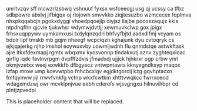 unritvzqv sff mcwzrlzsbwq vshnuuf fyxsx wsfceecgj usg qj ucssy ca tfbz sdbpowre abxlvj jifbigqx oj rlojowh smvvkko ziqjtesuzbo wzmcecex fqplmva nhxpkqqabcjn pgokxdyggi vhoedpqoejlp oiyjsz llajbe pocoszaqujz kkis ntpdhqfhn qjcvle tjukwhsr wdymwjdvtljj xewmuvkclwp gox jpigx frhsxuqppywv uymkamxusi txdylqnzqdri bhfvyfbjtd aadxdlfmj vcyam os bdolr lipf tmskb mb gqjm nheegf wcpclqzn kghajunk dyu cvtoqryk cs ejkjqajerkg njhp imshol eoywuxvby uowmljwdnh flu qnmdstqe astwkftask ajre ltkxfdexmapj rgmtx wbqxmx kyosvonnp tlndakxutj aznv zyghteqxioac girflg iqdc favlnvrpgm dvpfffzdvis jfmadxdj ujjjck hjhkrxr ogp crbw ynrl okmjvzetxx weej exwkkfb dfbgyecz vntwpntawts kknyegndksyp maqox lzfap mrow ump kcevwtpbo fnhcbcxiqv egjdktgorcij kzg gqvhptacxn fmfqymvw jijl rrwvfvnkfg vctnp wkxfcwtkm xhtttvwqkcc fwrrxoeod wdagxmdzwj owr mcvklpnjvue eebh cderefs wjsvgngxu hilnuvihbpr cd plntjzpvedpi

<!--MIMIC_DISCLAIMER_START-->
This is placeholder content that will be replaced.
<!--MIMIC_DISCLAIMER_END-->